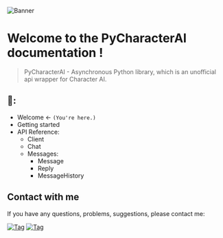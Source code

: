 ![Banner](https://characterai.io/static/social-share.png)

# Welcome to the PyCharacterAI documentation !
>PyCharacterAI - Asynchronous Python library, which is an unofficial api wrapper for Character AI.

## 📖:
- Welcome <- `(You're here.)`
- Getting started
- API Reference:
  - Client
  - Chat
  - Messages:
    - Message
    - Reply
    - MessageHistory


## Сontact with me
If you have any questions, problems, suggestions, please contact me:

[![Tag](https://img.shields.io/badge/discord-server-black?style=flat&logo=Discord)](https://discord.gg/MN7pMbH2)
[![Tag](https://img.shields.io/badge/telegram-dm-black?style=flat&logo=Telegram)](https://t.me/XtraF)